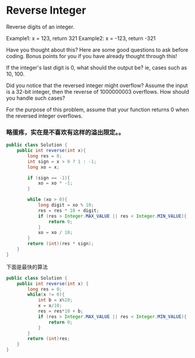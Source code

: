 # Reverse Integer

Reverse digits of an integer.

Example1: x = 123, return 321
Example2: x = -123, return -321

Have you thought about this?
Here are some good questions to ask before coding. Bonus points for you if you have already thought through this!

If the integer's last digit is 0, what should the output be? ie, cases such as 10, 100.

Did you notice that the reversed integer might overflow? Assume the input is a 32-bit integer, then the reverse of 1000000003 overflows. How should you handle such cases?

For the purpose of this problem, assume that your function returns 0 when the reversed integer overflows.

### 略蛋疼，实在是不喜欢有这样的溢出限定。。

```java
public class Solution {
    public int reverse(int x){
        long res = 0;
        int sign = x > 0 ? 1 : -1;
        long xo = x;

        if (sign == -1){
            xo = xo * -1;
        }

        while (xo > 0){
            long digit = xo % 10;
            res = res * 10 + digit;
            if (res > Integer.MAX_VALUE || res < Integer.MIN_VALUE){
                return 0;
            }
            xo = xo / 10;
        }
        return (int)(res * sign);
    }
}
```

下面是最快的算法

```java
public class Solution {
    public int reverse(int x) {
        long res = 0;
        while(x != 0){
            int b = x%10;
            x = x/10;
            res = res*10 + b;
            if (res > Integer.MAX_VALUE || res < Integer.MIN_VALUE){
                return 0;
            }
        }
        return (int)res;
    }
}
```
